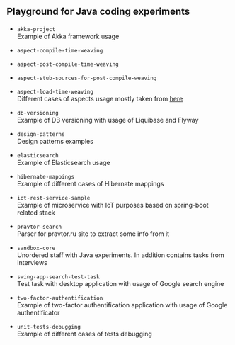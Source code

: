 
## Playground for Java coding experiments

* `akka-project`  
Example of Akka framework usage 

* `aspect-compile-time-weaving`  
* `aspect-post-compile-time-weaving`  
* `aspect-stub-sources-for-post-compile-weaving`  
* `aspect-load-time-weaving`  
Different cases of aspects usage mostly taken from [here](https://www.baeldung.com/aspectj)

* `db-versioning`  
Example of DB versioning with usage of Liquibase and Flyway

* `design-patterns`  
Design patterns examples

* `elasticsearch`  
Example of Elasticsearch usage

* `hibernate-mappings`  
Example of different cases of Hibernate mappings

* `iot-rest-service-sample`  
Example of microservice with IoT purposes based on spring-boot related stack

* `pravtor-search`  
Parser for pravtor.ru site to extract some info from it

* `sandbox-core`  
Unordered staff with Java experiments. In addition contains tasks from interviews

* `swing-app-search-test-task`  
Test task with desktop application with usage of Google search engine

* `two-factor-authentification`  
Example of two-factor authentification application with usage of Google authentificator

* `unit-tests-debugging`  
Example of different cases of tests debugging
